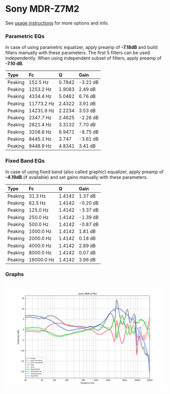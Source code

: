 # Sony MDR-Z7M2
See [usage instructions](https://github.com/jaakkopasanen/AutoEq#usage) for more options and info.

### Parametric EQs
In case of using parametric equalizer, apply preamp of **-7.18dB** and build filters manually
with these parameters. The first 5 filters can be used independently.
When using independent subset of filters, apply preamp of **-7.10 dB**.

| Type    | Fc         |      Q | Gain     |
|:--------|:-----------|:-------|:---------|
| Peaking | 152.5 Hz   | 0.7842 | -3.21 dB |
| Peaking | 1253.2 Hz  | 1.9083 | 2.49 dB  |
| Peaking | 4334.4 Hz  | 5.0462 | 6.76 dB  |
| Peaking | 11773.2 Hz | 2.4322 | 3.91 dB  |
| Peaking | 14231.9 Hz | 2.2234 | 3.53 dB  |
| Peaking | 2347.7 Hz  | 2.4625 | -2.26 dB |
| Peaking | 2821.4 Hz  | 3.3132 | 7.70 dB  |
| Peaking | 3208.8 Hz  | 6.9471 | -8.75 dB |
| Peaking | 8445.1 Hz  | 3.747  | -3.61 dB |
| Peaking | 9448.9 Hz  | 4.8341 | 3.41 dB  |

### Fixed Band EQs
In case of using fixed band (also called graphic) equalizer, apply preamp of **-4.19dB**
(if available) and set gains manually with these parameters.

| Type    | Fc         |      Q | Gain     |
|:--------|:-----------|:-------|:---------|
| Peaking | 31.3 Hz    | 1.4142 | 1.37 dB  |
| Peaking | 62.5 Hz    | 1.4142 | -0.20 dB |
| Peaking | 125.0 Hz   | 1.4142 | -3.37 dB |
| Peaking | 250.0 Hz   | 1.4142 | -1.39 dB |
| Peaking | 500.0 Hz   | 1.4142 | -0.87 dB |
| Peaking | 1000.0 Hz  | 1.4142 | 1.81 dB  |
| Peaking | 2000.0 Hz  | 1.4142 | 0.18 dB  |
| Peaking | 4000.0 Hz  | 1.4142 | 2.89 dB  |
| Peaking | 8000.0 Hz  | 1.4142 | 0.07 dB  |
| Peaking | 16000.0 Hz | 1.4142 | 3.96 dB  |

### Graphs
![](./Sony%20MDR-Z7M2.png)